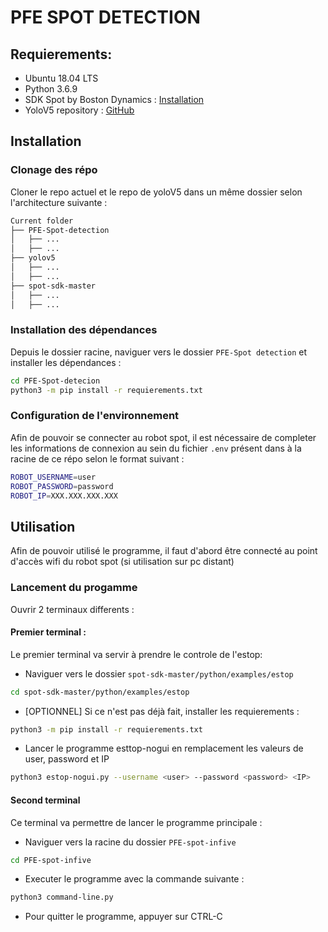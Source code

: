 # PFE SPOT DETECTION

## Requierements:

- Ubuntu 18.04 LTS
- Python 3.6.9
- SDK Spot by Boston Dynamics : [Installation](https://dev.bostondynamics.com/docs/python/quickstart)
- YoloV5 repository : [GitHub](https://github.com/ultralytics/yolov5)

## Installation

### Clonage des répo

Cloner le repo actuel et le repo de yoloV5 dans un même dossier selon l'architecture suivante :

```bash
Current folder
├── PFE-Spot-detection
│   ├── ...
│   ├── ...
├── yolov5
│   ├── ...
│   ├── ...
├── spot-sdk-master
│   ├── ...
│   ├── ...
```

### Installation des dépendances

Depuis le dossier racine, naviguer vers le dossier `PFE-Spot detection` et installer les dépendances :

```bash
cd PFE-Spot-detecion
python3 -m pip install -r requierements.txt
```

### Configuration de l'environnement

Afin de pouvoir se connecter au robot spot, il est nécessaire de completer les informations de connexion au sein du fichier `.env` présent dans à la racine de ce répo selon le format suivant :

```bash
ROBOT_USERNAME=user
ROBOT_PASSWORD=password
ROBOT_IP=XXX.XXX.XXX.XXX
```

## Utilisation

Afin de pouvoir utilisé le programme, il faut d'abord être connecté au point d'accès wifi du robot spot (si utilisation sur pc distant)

### Lancement du progamme

Ouvrir 2 terminaux differents : 

#### Premier terminal :

Le premier terminal va servir à prendre le controle de l'estop:

- Naviguer vers le dossier `spot-sdk-master/python/examples/estop`
```bash
cd spot-sdk-master/python/examples/estop
```

- [OPTIONNEL] Si ce n'est pas déjà fait, installer les requierements :

```bash
python3 -m pip install -r requierements.txt
```

- Lancer le programme esttop-nogui en remplacement les valeurs de user, password et IP

```bash
python3 estop-nogui.py --username <user> --password <password> <IP> 
```

#### Second terminal

Ce terminal va permettre de lancer le programme principale : 

- Naviguer vers la racine du dossier `PFE-spot-infive`

```bash
cd PFE-spot-infive
```
- Executer le programme avec la commande suivante :

```bash
python3 command-line.py
```

- Pour quitter le programme, appuyer sur CTRL-C




